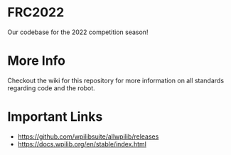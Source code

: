 # FRC2022
Our codebase for the 2022 competition season!

# More Info

Checkout the wiki for this repository for more information on all standards regarding code and the robot.

# Important Links

- https://github.com/wpilibsuite/allwpilib/releases
- https://docs.wpilib.org/en/stable/index.html
